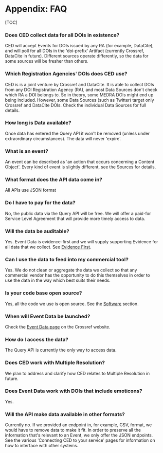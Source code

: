 # Appendix: FAQ

[TOC]

### Does CED collect data for all DOIs in existence?
  
CED will accept Events for DOIs issued by any RA (for example, DataCite), and will poll for all DOIs in the 'doi-prefix' Artifact (currently Crossref, DataCite in future). Different sources operate differently, so the data for some sources will be fresher than others.
 
### Which Registration Agencies' DOIs does CED use?

CED is is a joint venture by Crossref and DataCite. It is able to collect DOIs from any DOI Registration Agency (RA), and most Data Sources don't check which RA a DOI belongs to. So in theory, some MEDRA DOIs might end up being included. However, some Data Sources (such as Twitter) target only Crossref and DataCite DOIs. Check the individual Data Sources for full details.

### How long is Data available?

Once data has entered the Query API it won't be removed (unless under extraordinary circumstances). The data will never 'expire'.
 
### What is an event?

An event can be described as 'an action that occurs concerning a Content Object'. Every kind of event is slightly different, see the Sources for details.

### What format does the API data come in?

All APIs use JSON format

### Do I have to pay for the data?

No, the public data via the Query API will be free. We will offer a paid-for Service Level Agreement that will provide more timely access to data.

### Will the data be auditable?

Yes. Event Data is evidence-first and we will supply supporting Evidence for all data that we collect. See [Evidence First](concepts/trustworthiness-and-quality/#evidence-first).

### Can I use the data to feed into my commercial tool? 

Yes. We do not clean or aggregate the data we collect so that any commercial vendor has the opportunity to do this themselves in order to use the data in the way which best suits their needs.

### Is your code base open source?

Yes, all the code we use is open source. See the [Software](app-software) section.

### When will Event Data be launched?

Check the [Event Data page](https://www.crossref.org/services-event-data) on the Crossref website.

### How do I access the data?

The Query API is currently the only way to access data. 

### Does CED work with Multiple Resolution?

We plan to address and clarify how CED relates to Multiple Resolution in future.

### Does Event Data work with DOIs that include emoticons?

Yes. 

### Will the API make data available in other formats?

Currently no. If we provided an endpoint in, for example, CSV, format, we would have to remove data to make it fit. In order to preserve all the information that's relevant to an Event, we only offer the JSON endpoints. See the various 'Connecting CED to your service' pages for information on how to interface with other systems.
